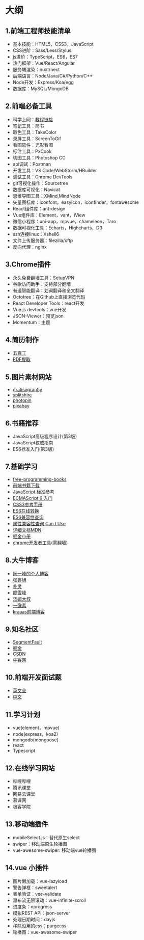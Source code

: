 
# 大纲

## 1.前端工程师技能清单

- 基本技能：HTML5，CSS3，JavaScript
- CSS进阶：Sass/Less/Stylus
- js进阶：TypeScript，ES6，ES7
- 热门框架：Vue/React/Angular
- 服务端渲染：nuxt/next
- 后端语言：Node/Java/C#/Python/C++
- Node开发：Express/Koa/egg
- 数据库：MySQL/MongoDB

## 2.前端必备工具

- 科学上网：[教程链接](https://github.com/Alvin9999/new-pac/wiki/%E8%87%AA%E5%BB%BAss%E6%9C%8D%E5%8A%A1%E5%99%A8%E6%95%99%E7%A8%8B)
- 笔记工具：简书
- 取色工具：TakeColor
- 录屏工具：ScreenToGif
- 看图软件：光影看图
- 标注工具：PxCook
- 切图工具：Photoshop CC
- api调试：Postman
- 开发工具：VS Code/WebStorm/HBuilder
- 调试工具：Chrome DevTools
- git可视化操作：Sourcetree
- 数据库可视化：Navicat
- 思维导图工具：XMind,MindNode
- 矢量图标库：iconfont，easyicon，iconfinder，fontawesome
- React组件库：ant-design
- Vue组件库：Element，vant，iView
- 微信小程序：uni-app，mpvue，chameleon，Taro
- 数据可视化工具：Echarts，Highcharts，D3
- ssh连接linux：Xshell6
- 文件上传服务器：filezilla/xftp
- 反向代理：nginx

## 3.Chrome插件

- 永久免费翻墙工具：SetupVPN
- 谷歌访问助手：支持部分翻墙
- 有道智能翻译：划词翻译和全文翻译
- Octotree：在Github上直接浏览代码
- React Developer Tools：react开发
- Vue.js devtools：vue开发
- JSON-Viewer：预览json
- Momentum：主题

## 4.简历制作

- [五百丁](http://www.500d.me/)
- [PDF提取](http://www.pdfdo.com/pdf-extract-page.aspx)

## 5.图片素材网站

- [gratisography](https://gratisography.com)
- [splitshire](https://www.splitshire.com/)
- [photopin](http://photopin.com/)
- [pixabay](https://pixabay.com/)

## 6.书籍推荐

- JavaScript高级程序设计(第3版)
- JavaScript权威指南
- ES6标准入门(第3版)

## 7.基础学习

- [free-programming-books](https://github.com/EbookFoundation/free-programming-books/blob/master/free-programming-books-zh.md)
- [前端书籍下载](http://udn.yyuap.com/thread-55039-1-1.html)
- [JavaScript 标准参考](http://javascript.ruanyifeng.com/)
- [ECMAScript 6 入门](http://es6.ruanyifeng.com/)
- [CSS3参考手册](http://css.cuishifeng.cn/)
- [ES6在线转换](https://babeljs.io/repl/##?babili=false&evaluate=false&lineWrap=true&presets=es2015&targets=&browsers=&builtIns=false&debug=false&code_lz=LAKCA)
- [ES6兼容性查询](https://kangax.github.io/compat-table/es6/)
- [属性兼容性查询 Can I Use](https://caniuse.com/)
- [详细文档MDN](https://developer.mozilla.org/en-US/)
- [掘金小册](https://juejin.im/books)
- [chrome开发者工具](https://developers.google.com/web/tools/)(需翻墙)

## 8.大牛博客

- [阮一峰的个人博客](http://www.ruanyifeng.com/blog/)
- [张鑫旭](http://www.zhangxinxu.com/wordpress/)
- [朴灵](https://github.com/JacksonTian/fks)
- [廖雪峰](http://www.liaoxuefeng.com/)
- [汤姆大叔](http://www.cnblogs.com/TomXu/archive/2011/12/15/2288411.html)
- [一像素](http://www.cnblogs.com/onepixel/p/7021506.html)
- [kraaas前端博客](https://segmentfault.com/blog/kraaas)

## 9.知名社区

- [SegmentFault](https://www.sogou.com/link?url=LeoKdSZoUyArXzaS37hO6RrhaNvev1EVreaVHN88tHY.&query=segmentFault)
- [掘金](https://juejin.im/)
- [CSDN](https://www.csdn.net/nav/web)
- [牛客网](https://www.nowcoder.com/2646659)

## 10.前端开发面试题

- [英文全](https://github.com/h5bp/Front-end-Developer-Interview-Questions)
- [中文]( https://github.com/markyun/My-blog/tree/master/Front-end-Developer-Questions/Question)

## 11.学习计划

- vue(element，mpvue)
- node(express，koa2)
- mongodb(mongoose)
- react
- Typescript

## 12.在线学习网站

- 哔哩哔哩
- 腾讯课堂
- 网易云课堂
- 慕课网
- 极客学院

## 13.移动端插件

- mobileSelect.js：替代原生select
- swiper：移动端原生轮播图
- vue-awesome-swiper: 移动端vue轮播图

## 14.vue 小插件

- 图片懒加载：vue-lazyload
- 警告弹框：sweetalert
- 表单验证：vee-validate
- 瀑布流无限滚动：vue-infinite-scroll
- 进度条：nprogress
- 模拟REST API：json-server
- 处理日期时间：dayjs
- 移除没用的css：purgecss
- 轮播图：vue-awesome-swiper
